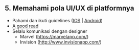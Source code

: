 ##  5. Memahami pola UI/UX di platformnya

- Pahami dan ikuti guidelines ([IOS](https://developer.apple.com/library/ios/documentation/UserExperience/Conceptual/MobileHIG/) | [Android](http://developer.android.com/design/index.html))
- [A good read](http://webdesign.tutsplus.com/articles/a-tale-of-two-platforms-designing-for-both-android-and-ios--cms-23616)
- Selalu komunikasi dengan designer
  + Marvel (<https://marvelapp.com/>)
  + Invision (<http://www.invisionapp.com/>)
